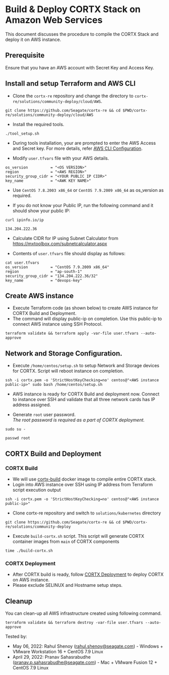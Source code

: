 # Build & Deploy CORTX Stack on Amazon Web Services 

This document discusses the procedure to compile the CORTX Stack and deploy it on AWS instance.


## Prerequisite 

Ensure that you have an AWS account with Secret Key and Access Key.

## Install and setup Terraform and AWS CLI

- Clone the `cortx-re` repository and change the directory to `cortx-re/solutions/community-deploy/cloud/AWS`.
```
git clone https://github.com/Seagate/cortx-re && cd $PWD/cortx-re/solutions/community-deploy/cloud/AWS
```

- Install the required tools.
```
./tool_setup.sh
```

- During tools installation, your are prompted to enter the AWS Access and Secret key. For more details, refer [AWS CLI Configuration](https://docs.aws.amazon.com/cli/latest/userguide/cli-configure-quickstart.html#cli-configure-quickstart-config).

- Modify `user.tfvars` file with your AWS details.
```
os_version          = "<OS VERSION>"
region              = "<AWS REGION>"
security_group_cidr = "<YOUR PUBLIC IP CIDR>"
key_name            = "<AWK KEY NAME>"
```
- Use `CentOS 7.8.2003 x86_64` or `CentOS 7.9.2009 x86_64` as os_version as required.

- If you do not know your Public IP, run the following command and it should show your public IP:
 ```
 curl ipinfo.io/ip   
  
 134.204.222.36
 ``` 

- Calculate CIDR for IP using Subnet Calculator from https://mxtoolbox.com/subnetcalculator.aspx 

- Contents of `user.tfvars` file should display as follows:
```
cat user.tfvars
os_version          = "CentOS 7.9.2009 x86_64"
region              = "ap-south-1"
security_group_cidr = "134.204.222.36/32"
key_name            = "devops-key"

```

## Create AWS instance

- Execute Terraform code (as shown below) to create AWS instance for CORTX Build and Deployment.  
- The command will display public-ip on completion. Use this public-ip to connect AWS instance using SSH Protocol. 
```
terraform validate && terraform apply -var-file user.tfvars --auto-approve
```

## Network and Storage Configuration.

- Execute `/home/centos/setup.sh` to setup Network and Storage devices for CORTX. Script will reboot instance on completion. 

```
ssh -i cortx.pem -o 'StrictHostKeyChecking=no' centos@"<AWS instance public-ip>" sudo bash /home/centos/setup.sh
```
- AWS instance is ready for CORTX Build and deployment now. Connect to instance over SSH and validate that all three network cards has IP address assigned.
   
- Generate `root` user password.  
*The root password is required as a part of CORTX deployment.*
   
```
sudo su -

passwd root
```   

## CORTX Build and Deployment

### CORTX Build

- We will use [cortx-build](https://github.com/Seagate/cortx/pkgs/container/cortx-build) docker image to compile entire CORTX stack.  
- Login into AWS instance over SSH using IP address from Terraform script execution output
```
ssh -i cortx.pem -o 'StrictHostKeyChecking=no' centos@"<AWS instance public-ip>"
```
- Clone cortx-re repository and switch to `solutions/kubernetes` directory
```
git clone https://github.com/Seagate/cortx-re && cd $PWD/cortx-re/solutions/community-deploy
```
- Execute `build-cortx.sh` script. This script will generate CORTX container images from `main` of CORTX components
```
time ./build-cortx.sh
```

### CORTX Deployment

- After CORTX build is ready, follow [CORTX Deployment](https://github.com/Seagate/cortx-re/blob/main/solutions/community-deploy/CORTX-Deployment.md) to deploy CORTX on AWS instance.   
- Please exclude SELINUX and Hostname setup steps.

## Cleanup 

You can clean-up all AWS infrastructure created using following command. 
```
terraform validate && terraform destroy -var-file user.tfvars --auto-approve
```

Tested by:

* May 06, 2022: Rahul Shenoy (rahul.shenoy@seagate.com) - Windows + VMware Workstation 16 + CentOS 7.9 Linux
* April 29, 2022: Pranav Sahasrabudhe (pranav.p.sahasrabudhe@seagate.com) - Mac + VMware Fusion 12 + CentOS 7.9 Linux
